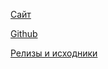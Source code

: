 [Сайт](https://bibendovsky.github.io/bstone/)

[Github](https://github.com/bibendovsky/bstone)

[Релизы и исходники](https://github.com/bibendovsky/bstone/releases)

